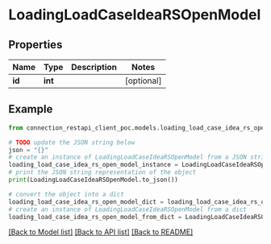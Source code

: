 # LoadingLoadCaseIdeaRSOpenModel


## Properties

Name | Type | Description | Notes
------------ | ------------- | ------------- | -------------
**id** | **int** |  | [optional] 

## Example

```python
from connection_restapi_client_poc.models.loading_load_case_idea_rs_open_model import LoadingLoadCaseIdeaRSOpenModel

# TODO update the JSON string below
json = "{}"
# create an instance of LoadingLoadCaseIdeaRSOpenModel from a JSON string
loading_load_case_idea_rs_open_model_instance = LoadingLoadCaseIdeaRSOpenModel.from_json(json)
# print the JSON string representation of the object
print(LoadingLoadCaseIdeaRSOpenModel.to_json())

# convert the object into a dict
loading_load_case_idea_rs_open_model_dict = loading_load_case_idea_rs_open_model_instance.to_dict()
# create an instance of LoadingLoadCaseIdeaRSOpenModel from a dict
loading_load_case_idea_rs_open_model_from_dict = LoadingLoadCaseIdeaRSOpenModel.from_dict(loading_load_case_idea_rs_open_model_dict)
```
[[Back to Model list]](../README.md#documentation-for-models) [[Back to API list]](../README.md#documentation-for-api-endpoints) [[Back to README]](../README.md)



